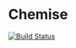 # Chemise

[![Build Status](https://github.com/aluque/Chemise.jl/actions/workflows/CI.yml/badge.svg?branch=main)](https://github.com/aluque/Chemise.jl/actions/workflows/CI.yml?query=branch%3Amain)
